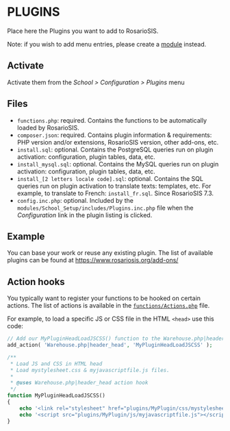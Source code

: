 # PLUGINS

Place here the Plugins you want to add to RosarioSIS.

Note: if you wish to add menu entries, please create a [module](https://gitlab.com/francoisjacquet/rosariosis/-/tree/mobile/modules) instead.

## Activate

Activate them from the _School > Configuration > Plugins_ menu

## Files

- `functions.php`: required. Contains the functions to be automatically loaded by RosarioSIS.
- `composer.json`: required. Contains plugin information & requirements: PHP version and/or extensions, RosarioSIS version, other add-ons, etc.
- `install.sql`: optional. Contains the PostgreSQL queries run on plugin activation: configuration, plugin tables, data, etc.
- `install_mysql.sql`: optional. Contains the MySQL queries run on plugin activation: configuration, plugin tables, data, etc.
- `install_[2 letters locale code].sql`: optional. Contains the SQL queries run on plugin activation to translate texts: templates, etc. For example, to translate to French: `install_fr.sql`. Since RosarioSIS 7.3.
- `config.inc.php`: optional. Included by the `modules/School_Setup/includes/Plugins.inc.php` file when the _Configuration_ link in the plugin listing is clicked.

## Example

You can base your work or reuse any existing plugin. The list of available plugins can be found at https://www.rosariosis.org/add-ons/

## Action hooks

You typically want to register your functions to be hooked on certain actions. The list of actions is available in the [`functions/Actions.php`](https://gitlab.com/francoisjacquet/rosariosis/blob/mobile/functions/Actions.php) file.

For example, to load a specific JS or CSS file in the HTML `<head>` use this code:
```php
// Add our MyPluginHeadLoadJSCSS() function to the Warehouse.php|header_head action.
add_action( 'Warehouse.php|header_head', 'MyPluginHeadLoadJSCSS' );

/**
 * Load JS and CSS in HTML head
 * Load mystylesheet.css & myjavascriptfile.js files.
 *
 * @uses Warehouse.php|header_head action hook
 */
function MyPluginHeadLoadJSCSS()
{
	echo '<link rel="stylesheet" href="plugins/MyPlugin/css/mystylesheet.css" />';
	echo '<script src="plugins/MyPlugin/js/myjavascriptfile.js"></script>';
}
```
